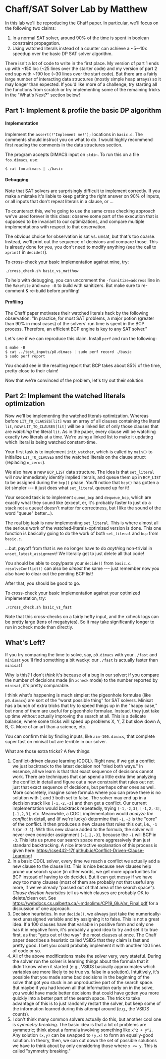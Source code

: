 # Chaff/SAT Solver Lab by Matthew

In this lab we'll be reproducing the Chaff paper. In particular, we'll focus on
the following two claims:
1. In a normal SAT solver, around 90% of the time is spent in boolean
   constraint propagation.
2. Using watched literals instead of a counter can achieve a ~5--10x speedup
   over the basic DP SAT solver algorithm.

There isn't a lot of code to write in the first place. My version of part 1
ends up with ~150 loc (~25 lines over the starter code) and my version of part
2 end sup with ~190 loc (~30 lines over the start code). But there are a fairly
large number of interacting data structures (mostly simple heap arrays) so it
may longer than expected. If you'd like more of a challenge, try starting all
the functions from scratch or try implementing some of the remaining tricks in
the "What's Next?" section below!

## Part 1: Implement & profile the basic DP algorithm
#### Implementation
Implement the `assert(!"Implement me!");` locations in `basic.c`. The comments
should instruct you on what to do. I would highly recommend first reading the
comments in the data structures section.

The program accepts DIMACS input on `stdin`. To run this on a file
`foo.dimacs`, use:
```
$ cat foo.dimacs | ./basic
```

#### Debugging
Note that SAT solvers are surprisingly difficult to implement correctly.
If you make a mistake it's liable to keep getting the right answer on 90% of
inputs, or all inputs that don't repeat literals in a clause, or ...

To counteract this, we're going to use the same cross checking approach we've
used forever in this class: observe some part of the execution that is supposed
to be invariant to our optimizations, and compare multiple implementations with
respect to that observation.

The obvious choice for observation is sat vs. unsat, but that's too coarse.
Instead, we'll print out the sequence of decisions and compare those. This is
already done for you, you don't need to modify anything (see the call to
`xprintf` in `decide()`).

To cross-check your basic implementation against mine, try:
```
./cross_check.sh basic_vs_matthew
```

To help with debugging, you can uncomment the `-fsanitize=address` line in the
`Makefile` and `make -B` to build with sanitizers. But make sure to re-comment
& re-build before profiling!

#### Profiling
The Chaff paper motivates their watched literals hack by the following
observation: "In practice, for most SAT problems, a major potion (greater than
90% in most cases) of the solvers' run time is spent in the BCP process.
Therefore, an efficient BCP engine is key to any SAT solver."

Let's see if we can reproduce this claim. Install `perf` and run the following:
```
$ make -B
$ cat ../test_inputs/p8.dimacs | sudo perf record ./basic
$ sudo perf report
```
You should see in the resulting report that BCP takes about 85% of the time,
pretty close to their claim!

Now that we're convinced of the problem, let's try out their solution.

## Part 2: Implement the watched literals optimization
Now we'll be implementing the watched literals optimization. Whereas before
`LIT_TO_CLAUSES[lit]` was an array of all clauses containing the literal `lit`,
now `LIT_TO_CLAUSES[lit]` will be a linked list of only those clauses that are
*watching* the literal `lit`. As in the paper, every clause will be watching
exactly two literals at a time. We're using a linked list to make it updating
which literal is being watched constant-time.

Your first task is to implement `init_watcher`, which is called by `main()` to
initialize `LIT_TO_CLAUSES` and the watched literals on the clause struct
(replacing `n_zeros`).

We also have a new `BCP_LIST` data structure. The idea is that `set_literal`
will now immediately identify implied literals, and queue them up in `BCP_LIST`
to be assigned during the `bcp()` phase. You'll notice that `bcp()` has gotten
a _lot_ simpler --- it just does what `set_literal` queued up for it!

Your second task is to implement `queue_bcp` and `dequeue_bcp`, which are
exactly what they sound like (except, er, it's probably faster to just do a
stack not a queue! doesn't matter for correctness, but I like the sound of the
word "queue" better...).

The real big task is now implementing `set_literal`. This is where almost all
the serious work of the watched-literals-optimized version is done. This one
function is basically going to do the work of both `set_literal` and `bcp` from
`basic.c`.

...but, payoff from that is we no longer have to do _anything_ non-trivial in
`unset_latest_assignment`! We literally get to just delete all that code!

You should be able to copy/paste your `decide()` from `basic.c`.
`resolveConflict()` can also be _almost_ the same --- just remember now you
also have to clear out the pending BCP list!

After that, you should be good to go.

To cross-check your basic implementation against your optimized implementation,
try:
```
./cross_check.sh basic_vs_fast
```
Note that this cross-checks on a fairly hefty input, and the xcheck logs can be
pretty large (tens of megabytes). So it may take significantly longer to run in
xcheck mode than directly.

## What's Left?
If you try comparing the time to solve, say, `p9.dimacs` with your `./fast` and
`minisat` you'll find something a bit wacky: our `./fast` is actually faster
than `minisat`!

Why is this? I don't _think_ it's because of a bug in our solver; if you
compare the number of decisions made (in `xcheck` mode) to the number reported
by `minisat`, it's pretty comparable.

I think what's happening is much simpler: the pigeonhole formulae (like
`p9.dimacs`) are sort of the "worst possible thing" for SAT solvers. Minisat
has a bunch of extra tricks that try to speed things up in the "happy case,"
but none of them are useful for pigeonhole formulae. Instead, they just take up
time without actually improving the search at all. This is a delicate balance,
where some tricks will speed up problems X, Y, Z but slow down A, B, C. More of
an art than a science, etc.

You can confirm this by finding inputs, like `aim-100.dimacs`, that complete
super fast on minisat but are terrible in our solver.

What are those extra tricks? A few things:
1. Conflict-driven clause learning (CDCL). Right now, if we get a conflict we
   just backtrack to the latest decision not "tried both ways." In essence, all
   we learn is that that exact sequence of decisions cannot work. There are
   techniques that can spend a little extra time analyzing the conflict in
   detail and figure out a new constraint that rules out not just that exact
   sequence of decisions, but perhaps other ones as well. More concretely,
   imagine some formula where you can prove there is no solution with `1` and
   `3` both set to false. The solver may end up in a decision stack like
   `[-1,-2,-3]` and then get a conflict. Our current implementation would
   backtrack repeatedly, trying `[-1,-2,3]`, `[-1,2,-3]`, `[-1,2,3]`, etc.
   Meanwhile, a CDCL implementation would _analyze the conflict_ in detail, and
   (if we're lucky) determine that `-1`, `-3` is the "core" of the conflict. It
   then produces a new clause that rules this out, i.e., `-1 3` (or `-3 1`).
   With this new clause added to the formula, the solver will never even
   consider assignment `[-1,2,-3]`, because the `-1` will BCP in `-3`. This
   lets us prune our search space more aggressively than just standard
   backtracking. A nice interactive explanation of this process is given here:
   https://cse442-17f.github.io/Conflict-Driven-Clause-Learning/
2. In a basic CDCL solver, every time we reach a conflict we actually add a new
   clause to the clause list. This is nice because new clauses help prune our
   search space (in other words, we get more opportunities for BCP instead of
   having to do decide). But it can get messy if we have _way_ too many clauses
   (most of them are probably not that useful any more, if we've already
   "passed out of that area of the search space"). _Clause deletion heuristics_
   tell us which clauses are probably OK to delete/clean out. See
   https://webdocs.cs.ualberta.ca/~mdsolimu/CP19_GluVar_Final.pdf for a
   discussion of one approach.
3. Decision heuristics. In our `decide()`, we always just take the
   numerically-next unassigned variable and try assigning it to false. This is
   not a great idea. If a 100 clauses have that variable in positive form and
   only one has it in negative form, it's probably a good idea to try and set
   it to true first, as that "gets out of the way" the most clauses at once.
   The Chaff paper describes a heuristic called VSIDS that they claim is fast
   and pretty good. I bet you could probably implement it with another 100
   lines of code or so.
4. All of the above modifications make the solver very, very stateful. During
   the solver run the solver is learning things about the formula that it
   didn't know when it started (e.g., VSIDS basically approximates which
   variables are more likely to be true vs. false in a solution). Intuitively,
   it's possible that you made some bad decisions in the beginning of the solve
   that got you stuck in an unproductive part of the search space. But maybe if
   you had known all that information early on in the solve, you would have
   made better decisions that could have gotten you more quickly into a better
   part of the search space. The trick to take advantage of this is to just
   randomly restart the solver, but keep some of the information learned during
   this attempt around (e.g., the VSIDS counts).
5. I don't think many common solvers actually do this, but another cool one is
   _symmetry breaking_. The basic idea is that a lot of problems are symmetric;
   think about a formula involving something like `x^2 + y^2`. Any solution
   `(x,y)` can be swapped to `(y,x)` to form an equally-good solution. In
   theory, then, we can cut down the set of possible solutions we have to think
   about by only considering those where `x <= y`. This is called "symmetry
   breaking."
